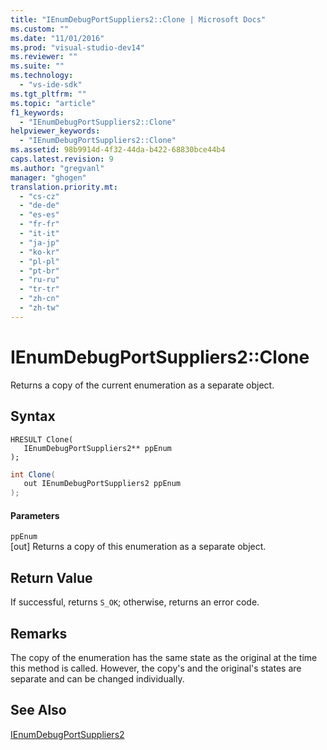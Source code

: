 ```yaml
---
title: "IEnumDebugPortSuppliers2::Clone | Microsoft Docs"
ms.custom: ""
ms.date: "11/01/2016"
ms.prod: "visual-studio-dev14"
ms.reviewer: ""
ms.suite: ""
ms.technology: 
  - "vs-ide-sdk"
ms.tgt_pltfrm: ""
ms.topic: "article"
f1_keywords: 
  - "IEnumDebugPortSuppliers2::Clone"
helpviewer_keywords: 
  - "IEnumDebugPortSuppliers2::Clone"
ms.assetid: 98b9914d-4f32-44da-b422-68830bce44b4
caps.latest.revision: 9
ms.author: "gregvanl"
manager: "ghogen"
translation.priority.mt: 
  - "cs-cz"
  - "de-de"
  - "es-es"
  - "fr-fr"
  - "it-it"
  - "ja-jp"
  - "ko-kr"
  - "pl-pl"
  - "pt-br"
  - "ru-ru"
  - "tr-tr"
  - "zh-cn"
  - "zh-tw"
---
```

# IEnumDebugPortSuppliers2::Clone
Returns a copy of the current enumeration as a separate object.  
  
## Syntax  
  
```cpp#  
HRESULT Clone(  
   IEnumDebugPortSuppliers2** ppEnum  
);  
```  
  
```c#  
int Clone(  
   out IEnumDebugPortSuppliers2 ppEnum  
);  
```  
  
#### Parameters  
 `ppEnum`  
 [out] Returns a copy of this enumeration as a separate object.  
  
## Return Value  
 If successful, returns `S_OK`; otherwise, returns an error code.  
  
## Remarks  
 The copy of the enumeration has the same state as the original at the time this method is called. However, the copy's and the original's states are separate and can be changed individually.  
  
## See Also  
 [IEnumDebugPortSuppliers2](../../../extensibility/debugger/reference/ienumdebugportsuppliers2.md)